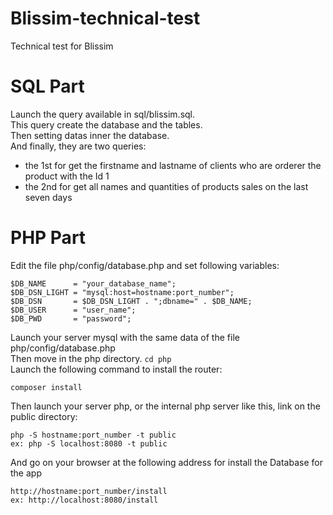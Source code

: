 # Blissim-technical-test
Technical test for Blissim

# SQL Part
Launch the query available in sql/blissim.sql. <br>
This query create the database and the tables. <br>
Then setting datas inner the database. <br>
And finally, they are two queries:
  - the 1st for get the firstname and lastname of clients who are orderer the product with the Id 1 
  - the 2nd for get all names and quantities of products sales on the last seven days

# PHP Part
Edit the file php/config/database.php and set following variables:
```
$DB_NAME      = "your_database_name";
$DB_DSN_LIGHT = "mysql:host=hostname:port_number";
$DB_DSN       = $DB_DSN_LIGHT . ";dbname=" . $DB_NAME;
$DB_USER      = "user_name";
$DB_PWD       = "password";
```
Launch your server mysql with the same data of the file php/config/database.php<br>
Then move in the php directory. `cd php`<br>
Launch the following command to install the router:
```
composer install
```
Then launch your server php, or the internal php server like this, link on the public directory: 
```
php -S hostname:port_number -t public
ex: php -S localhost:8080 -t public
```
And go on your browser at the following address for install the Database for the app
```
http://hostname:port_number/install
ex: http://localhost:8080/install
```
